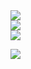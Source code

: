 <div>
<a href="https://github.com/anuraghazra/github-readme-stats">
  <img align="center" src="https://github-readme-stats.vercel.app/api/top-langs/?username=nosark&theme=rose_pine&card_width=480&card_height=640" />
</a>
</div>
<div>
<a href="https://git.io/streak-stats">
  <img align="center" src="https://streak-stats.demolab.com?user=nosark&theme=rose-pine&card_width=480&fire=EB5454&hide_total_contributions=true" />
</a>
</div>
<div>
<a href="https://github.com/anuraghazra/github-readme-stats">
  <img align="center" src="https://github-readme-stats.vercel.app/api?username=nosark&theme=rose_pine&card_width=480" />
</a>
</div>

![](https://komarev.com/ghpvc/?username=nosark&color=4EFB98)
